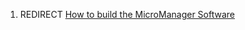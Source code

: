 ---
---
1.  REDIRECT [How to build the MicroManager
    Software](How_to_build_the_MicroManager_Software "wikilink")
